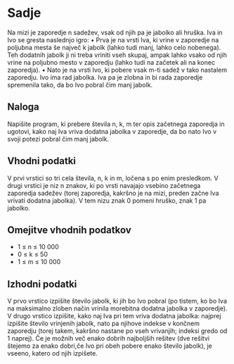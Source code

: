 # Sadje

Na mizi je zaporedje n sadežev, vsak od njih pa je jabolko ali hruška. Iva in Ivo se
gresta naslednjo igro:
• Prva je na vrsti Iva, ki vrine v zaporedje na poljubna mesta še največ k jabolk
(lahko tudi manj, lahko celo nobenega). Teh dodatnih jabolk ji ni treba vriniti vseh
skupaj, ampak lahko vsako od njih vrine na poljubno mesto v zaporedju (lahko tudi
na začetek ali na konec zaporedja).
• Nato je na vrsti Ivo, ki pobere vsak m-ti sadež v tako nastalem zaporedju.
Ivo ima rad jabolka. Iva pa je zlobna in bi rada zaporedje spremenila tako, da bo Ivo
pobral čim manj jabolk.

## Naloga
Napišite program, ki prebere števila n, k, m ter opis začetnega zaporedja in ugotovi, kako
naj Iva vriva dodatna jabolka v zaporedje, da bo nato Ivo v svoji potezi pobral čim manj
jabolk.

## Vhodni podatki
V prvi vrstici so tri cela števila, n, k in m, ločena s po enim presledkom. V drugi vrstici je
niz n znakov, ki po vrsti navajajo vsebino začetnega zaporedja sadežev (torej zaporedja,
kakršno je na mizi, preden začne Iva vrivati dodatna jabolka). V tem nizu znak 0 pomeni
hruško, znak 1 pa jabolko.

## Omejitve vhodnih podatkov
- 1 ≤ n ≤ 10 000
- 0 ≤ k ≤ 50
- 1 ≤ m ≤ 10 000

## Izhodni podatki
V prvo vrstico izpišite število jabolk, ki jih bo Ivo pobral (po tistem, ko bo Iva na maksimalno zloben način vrinila morebitna dodatna jabolka v zaporedje). V drugo vrstico
izpišite, kako naj Iva pri tem vriva dodatna jabolka: najprej izpišite število vrinjenih
jabolk, nato pa njihove indekse v končnem zaporedju (torej takem, kakršno nastane po
vseh vrivanjih; indeksi gredo od 1 naprej).
Če je možnih več enako dobrih najboljših rešitev (dve rešitvi štejemo za enako dobri,če
Ivo pri obeh pobere enako število jabolk), je vseeno, katero od njih izpišete.
